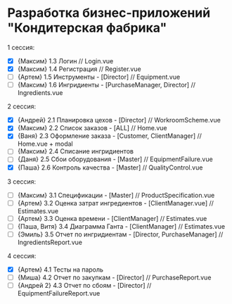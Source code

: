 # Разработка бизнес-приложений "Кондитерская фабрика"

1 сессия:

- [x] {Максим} 1.3 Логин // Login.vue
- [x] {Максим} 1.4 Регистрация // Register.vue
- [ ] {Артем} 1.5 Инструменты - [Director] // Equipment.vue
- [ ] {Максим} 1.6 Ингридиенты - [PurchaseManager, Director] // Ingredients.vue

2 сессия:

- [x] {Андрей} 2.1 Планировка цехов - [Director] // WorkroomScheme.vue
- [x] {Максим} 2.2 Список заказов - [ALL] // Home.vue
- [x] {Ваня} 2.3 Оформление заказа - [Customer, ClientManager] // Home.vue + modal
- [ ] {Максим} 2.4 Списание ингридиентов
- [ ] {Даня} 2.5 Сбои оборудования - [Master] // EquipmentFailure.vue
- [x] {Паша} 2.6 Контроль качества - [Master] // QualityControl.vue

3 сессия:

- [ ] {Максим} 3.1 Спецификации - [Master] // ProductSpecification.vue
- [ ] {Артем} 3.2 Оценка затрат ингредиентов - [ClientManager.vue] // Estimates.vue
- [ ] {Артем} 3.3 Оценка времени - [ClientManager] // Estimates.vue
- [ ] {Паша, Витя} 3.4 Диаграмма Ганта - [ClientManager] // Estimates.vue
- [ ] {Эмиль} 3.5 Отчет по ингридиентам - [Director, PurchaseManager] // IngredientsReport.vue

4 сессия:

- [x] {Артем} 4.1 Тесты на пароль
- [ ] {Миша} 4.2 Отчет по закупкам - [Director] // PurchaseReport.vue
- [ ] {Андрей 2} 4.3 Отчет по сбоям - [Director] // EquipmentFailureReport.vue

